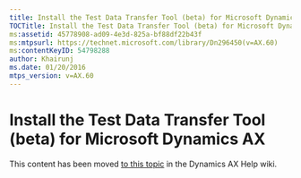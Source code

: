 ```yaml
---
title: Install the Test Data Transfer Tool (beta) for Microsoft Dynamics AX
TOCTitle: Install the Test Data Transfer Tool (beta) for Microsoft Dynamics AX
ms:assetid: 45778908-ad09-4e3d-825a-bf88df22b43f
ms:mtpsurl: https://technet.microsoft.com/library/Dn296450(v=AX.60)
ms:contentKeyID: 54798288
author: Khairunj
ms.date: 01/20/2016
mtps_version: v=AX.60
---
```


# Install the Test Data Transfer Tool (beta) for Microsoft Dynamics AX 


This content has been moved [to this topic](https://ax.help.dynamics.com/en/wiki/install-the-test-data-transfer-tool-beta-for-microsoft-dynamics-ax/) in the Dynamics AX Help wiki.

  


